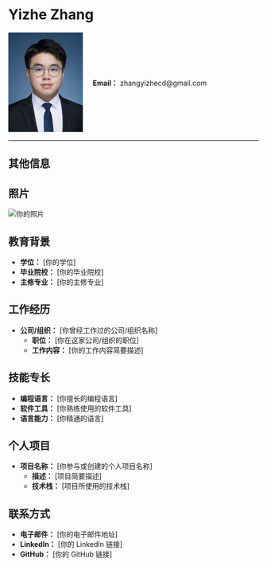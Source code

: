 # Yizhe Zhang

<div style="display: flex; align-items: center;">
  <div style="flex: 0 0 auto; margin-right: 20px;">
    <img src="https://github.com/zhangyizhecd/zhangyizhecd/blob/main/profile_pic.png" alt="portrait" width="150"/>
  </div>
  <div>
    <p><strong>Email：</strong> zhangyizhecd@gmail.com</p>
  </div>
</div>


---

## 其他信息

<!-- 在这里添加你的其他信息 -->


## 照片

<img src="链接到你的照片" alt="你的照片" width="200"/>

## 教育背景

- **学位：** [你的学位]
- **毕业院校：** [你的毕业院校]
- **主修专业：** [你的主修专业]

## 工作经历

- **公司/组织：** [你曾经工作过的公司/组织名称]
  - **职位：** [你在这家公司/组织的职位]
  - **工作内容：** [你的工作内容简要描述]

## 技能专长

- **编程语言：** [你擅长的编程语言]
- **软件工具：** [你熟练使用的软件工具]
- **语言能力：** [你精通的语言]

## 个人项目

- **项目名称：** [你参与或创建的个人项目名称]
  - **描述：** [项目简要描述]
  - **技术栈：** [项目所使用的技术栈]

## 联系方式

- **电子邮件：** [你的电子邮件地址]
- **LinkedIn：** [你的 LinkedIn 链接]
- **GitHub：** [你的 GitHub 链接]


